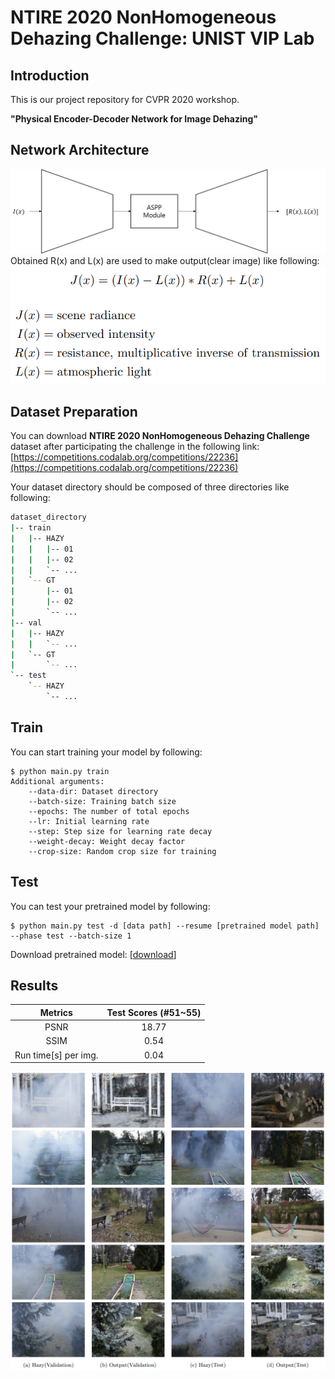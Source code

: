 # NTIRE 2020 NonHomogeneous Dehazing Challenge: UNIST VIP Lab
## Introduction
This is our project repository for CVPR 2020 workshop.

**"Physical Encoder-Decoder Network for Image Dehazing"**

## Network Architecture
![architecture](./figure/architecture.png)
Obtained R(x) and L(x) are used to make output(clear image) like following:
![formula](./figure/formula.png)

## Dataset Preparation
You can download **NTIRE 2020 NonHomogeneous Dehazing Challenge** dataset after participating the challenge in the following link:
[https://competitions.codalab.org/competitions/22236](https://competitions.codalab.org/competitions/22236)

Your dataset directory should be composed of three directories like following:
```bash
dataset_directory
|-- train
|   |-- HAZY
|   |   |-- 01
|   |   |-- 02
|   |   `-- ...
|   `-- GT
|       |-- 01
|       |-- 02
|       `-- ...
|-- val
|   |-- HAZY
|   |   `-- ...
|   `-- GT
|       `-- ...
`-- test
    `-- HAZY
        `-- ...
```

## Train
You can start training your model by following:
```
$ python main.py train
Additional arguments:
    --data-dir: Dataset directory
    --batch-size: Training batch size
    --epochs: The number of total epochs
    --lr: Initial learning rate
    --step: Step size for learning rate decay
    --weight-decay: Weight decay factor
    --crop-size: Random crop size for training
```


## Test
You can test your pretrained model by following:
```
$ python main.py test -d [data path] --resume [pretrained model path] --phase test --batch-size 1
```

Download pretrained model: [[download](https://drive.google.com/open?id=1wLYJWlMtSOmcU_GP-4TMcV9uHDX8TLlP)]

## Results
| Metrics | Test Scores (#51~55)
|:----:|:----:|
| PSNR | 18.77 |
| SSIM | 0.54 |
| Run time[s] per img. | 0.04 | |

![results](./figure/results.PNG)
